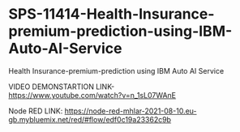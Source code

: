 # SPS-11414-Health-Insurance-premium-prediction-using-IBM-Auto-AI-Service

Health Insurance-premium-prediction  using IBM Auto AI Service

VIDEO DEMONSTARTION LINK-  
https://www.youtube.com/watch?v=n_1sL07WAnE


Node RED LINK:
https://node-red-mhlar-2021-08-10.eu-gb.mybluemix.net/red/#flow/edf0c19a23362c9b
